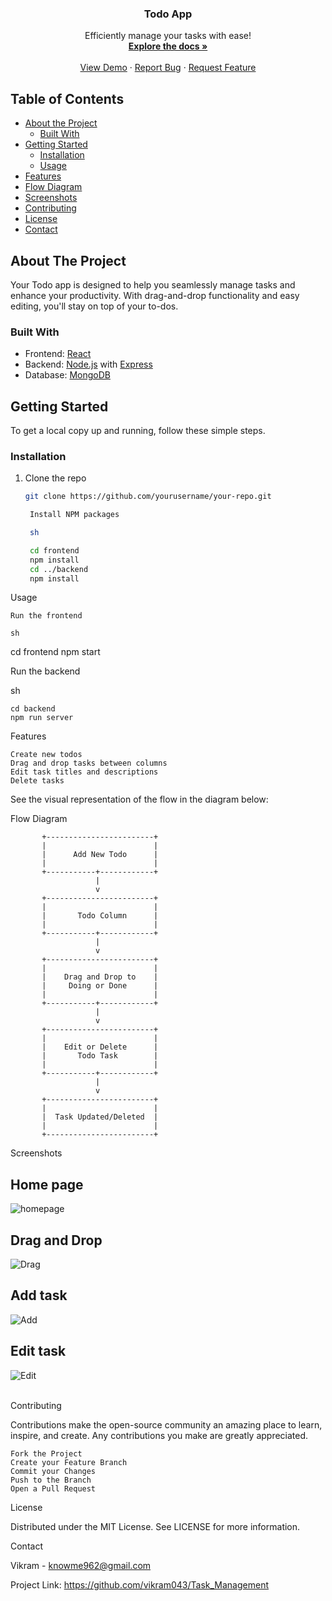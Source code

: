 <!-- PROJECT LOGO -->
<p align="center">
  <h3 align="center">Todo App</h3>
  <p align="center">
    Efficiently manage your tasks with ease!
    <br />
    <a href="#"><strong>Explore the docs »</strong></a>
    <br />
    <br />
    <a href="https://todo-app-dusky-rho.vercel.app/">View Demo</a>
    ·
    <a href="https://github.com/yourusername/your-repo">Report Bug</a>
    ·
    <a href="https://github.com/yourusername/your-repo">Request Feature</a>
  </p>
</p>

<!-- TABLE OF CONTENTS -->
## Table of Contents

* [About the Project](#about-the-project)
  * [Built With](#built-with)
* [Getting Started](#getting-started)
  * [Installation](#installation)
  * [Usage](#usage)
* [Features](#features)
* [Flow Diagram](#flow-diagram)
* [Screenshots](#screenshots)
* [Contributing](#contributing)
* [License](#license)
* [Contact](#contact)

<!-- ABOUT THE PROJECT -->
## About The Project

Your Todo app is designed to help you seamlessly manage tasks and enhance your productivity. With drag-and-drop functionality and easy editing, you'll stay on top of your to-dos.

### Built With

* Frontend: [React](https://reactjs.org/)
* Backend: [Node.js](https://nodejs.org/) with [Express](https://expressjs.com/)
* Database: [MongoDB](https://www.mongodb.com/)

<!-- GETTING STARTED -->
## Getting Started

To get a local copy up and running, follow these simple steps.

### Installation

1. Clone the repo
   ```sh
   git clone https://github.com/yourusername/your-repo.git

    Install NPM packages

    sh

    cd frontend
    npm install
    cd ../backend
    npm install

Usage

    Run the frontend

    sh

cd frontend
npm start

Run the backend

sh

    cd backend
    npm run server

<!-- FEATURES -->
Features

    Create new todos
    Drag and drop tasks between columns
    Edit task titles and descriptions
    Delete tasks

<!-- FLOW DIAGRAM -->

See the visual representation of the flow in the diagram below:

Flow Diagram

           +------------------------+
           |                        |
           |      Add New Todo      |
           |                        |
           +-----------+------------+
                       |
                       v
           +------------------------+
           |                        |
           |       Todo Column      |
           |                        |
           +-----------+------------+
                       |
                       v
           +------------------------+
           |                        |
           |    Drag and Drop to    |
           |     Doing or Done      |
           |                        |
           +-----------+------------+
                       |
                       v
           +------------------------+
           |                        |
           |    Edit or Delete      |
           |       Todo Task        |
           |                        |
           +-----------+------------+
                       |
                       v
           +------------------------+
           |                        |
           |  Task Updated/Deleted  |
           |                        |
           +------------------------+

<!-- SCREENSHOTS -->
Screenshots
## Home page
![homepage](https://github.com/Vikram043/Task_Management/assets/119391188/32c2185e-34d6-4de9-85c9-735cd705259a)
</br>
## Drag and Drop
![Drag](https://github.com/Vikram043/Task_Management/assets/119391188/46a5c363-ae21-46de-a779-3c9f3d702c16)
</br>
## Add task
![Add](https://github.com/Vikram043/Task_Management/assets/119391188/cb1aba5e-8ed3-43b6-a5c3-616bd8e908fc)
</br>
## Edit task
![Edit](https://github.com/Vikram043/Task_Management/assets/119391188/6d5042ee-33b9-4711-804c-ce85b7d3d6dc)

</br>
<!-- CONTRIBUTING -->
Contributing

Contributions make the open-source community an amazing place to learn, inspire, and create. Any contributions you make are greatly appreciated.

    Fork the Project
    Create your Feature Branch
    Commit your Changes
    Push to the Branch
    Open a Pull Request

<!-- LICENSE -->
License

Distributed under the MIT License. See LICENSE for more information.
<!-- CONTACT -->
Contact

Vikram - knowme962@gmail.com

Project Link: https://github.com/vikram043/Task_Management

